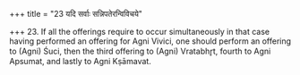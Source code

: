 +++
title = "23 यदि सर्वाः सन्निपतेरन्विविचये"

+++
23. If all the offerings require to occur simultaneously in that case having performed an offering for Agni Vivici, one should perform an offering to (Agni) Śuci, then the third offering to (Agni) Vratabhr̥t, fourth to Agni Apsumat, and lastly to Agni Kṣāmavat. 
